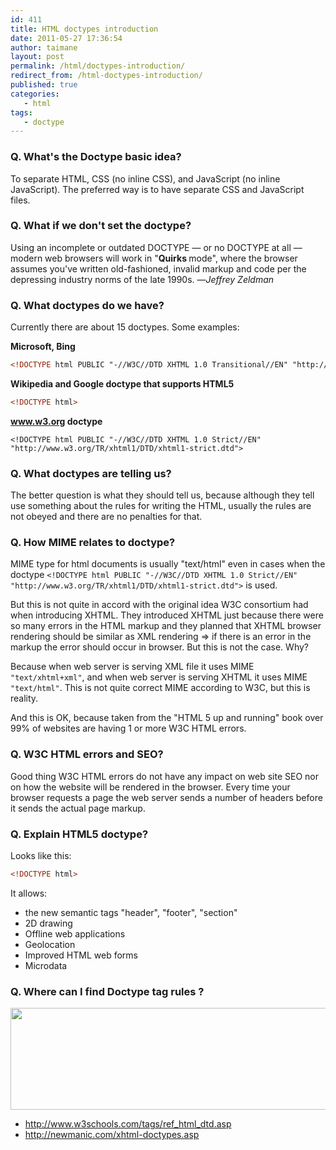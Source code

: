 ```yaml
---
id: 411
title: HTML doctypes introduction
date: 2011-05-27 17:36:54
author: taimane
layout: post
permalink: /html/doctypes-introduction/
redirect_from: /html-doctypes-introduction/
published: true
categories:
   - html
tags:
   - doctype
---
```

### Q. What's the Doctype basic idea?

To separate HTML, CSS (no inline CSS), and JavaScript (no inline JavaScript). The preferred way is to have separate CSS and JavaScript files.


### Q. What if we don't set the doctype?

Using an incomplete or outdated DOCTYPE — or no DOCTYPE at all — modern web browsers will work in "<strong>Quirks </strong>mode", where the browser assumes you've written old-fashioned, invalid markup and code per the depressing industry norms of the late 1990s. —<em>Jeffrey Zeldman</em>



### Q. What doctypes do we have?

Currently there are about 15 doctypes. Some examples:



**Microsoft, Bing**

```html
<!DOCTYPE html PUBLIC "-//W3C//DTD XHTML 1.0 Transitional//EN" "http://www.w3.org/TR/xhtml1/DTD/xhtml1-transitional.dtd">
```

**Wikipedia and Google doctype that supports HTML5**

```html
<!DOCTYPE html>
```

**www.w3.org doctype**

```
<!DOCTYPE html PUBLIC "-//W3C//DTD XHTML 1.0 Strict//EN" "http://www.w3.org/TR/xhtml1/DTD/xhtml1-strict.dtd">
```


### Q. What doctypes are telling us?

The better question is what they should tell us, because although they tell use something about the rules for writing the HTML, usually the rules are not obeyed and there are no penalties for that.


### Q. How MIME relates to doctype?

MIME type for html documents is usually "text/html" even in cases when the doctype `<!DOCTYPE html PUBLIC "-//W3C//DTD XHTML 1.0 Strict//EN" "http://www.w3.org/TR/xhtml1/DTD/xhtml1-strict.dtd">` is used.

 But this is not quite in accord with the original idea W3C consortium had when introducing XHTML. They introduced XHTML just because there were so many errors in the HTML markup and they planned that XHTML browser rendering should be similar as XML rendering => if there is an error in the markup the error should occur in browser. But this is not the case. Why?
 
  Because when web server is serving XML file it uses MIME <code>"text/xhtml+xml"</code>, and when web server is serving XHTML it uses MIME <code>"text/html"</code>. This is not quite correct MIME according to W3C, but this is reality. 
  
  And this is OK, because taken from the "HTML 5 up and running" book over 99% of websites are having 1 or more W3C HTML errors.



### Q. W3C HTML errors and SEO?

Good thing W3C HTML errors do not have any impact on web site SEO nor on how the website will be rendered in the browser. Every time your browser requests a page the web server sends a number of headers before it sends the actual page markup. 



### Q. Explain HTML5 doctype?

Looks like this:
```html
<!DOCTYPE html>
```

It allows:

* the new semantic tags "header", "footer", "section"
* 2D drawing
* Offline web applications
* Geolocation
* Improved HTML web forms
* Microdata


### Q. Where can I find Doctype tag rules ?

<img src="https://programming-review.com/wp-content/uploads/2011/05/doctyperules.png" alt="" title="doctyperules" width="611" height="163" class="alignnone size-full wp-image-413" />

* http://www.w3schools.com/tags/ref_html_dtd.asp
* http://newmanic.com/xhtml-doctypes.asp


